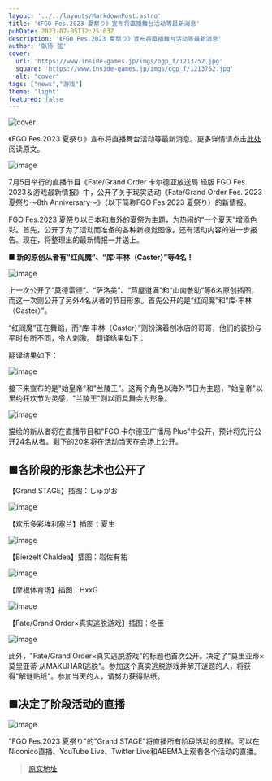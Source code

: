 ```yaml
---
layout: '../../layouts/MarkdownPost.astro'
title: '《FGO Fes.2023 夏祭り》宣布将直播舞台活动等最新消息'
pubDate: 2023-07-05T12:25:03Z
description: '《FGO Fes.2023 夏祭り》宣布将直播舞台活动等最新消息'
author: '臥待 弦'
cover:
  url: 'https://www.inside-games.jp/imgs/ogp_f/1213752.jpg'
  square: 'https://www.inside-games.jp/imgs/ogp_f/1213752.jpg'
  alt: "cover"
tags: ["news","游戏"]
theme: 'light'
featured: false
---
```


![cover](https://www.inside-games.jp/imgs/ogp_f/1213752.jpg)

《FGO Fes.2023 夏祭り》宣布将直播舞台活动等最新消息。更多详情请点击[此处](https://www.inside-games.jp/article/2023/07/05/147016.html)阅读原文。

![image](https://www.inside-games.jp/imgs/zoom/1213733.png)

7月5日举行的直播节目《Fate/Grand Order 卡尔德亚放送局 轻版 FGO Fes. 2023＆游戏最新情报》中，公开了关于现实活动《Fate/Grand Order Fes. 2023 夏祭り～8th Anniversary～》（以下简称FGO Fes.2023 夏祭り）的新情报。

FGO Fes.2023 夏祭り以日本和海外的夏祭为主题，为热闹的“一个夏天”增添色彩。首先，公开了为了活动而准备的各种新视觉图像，还有活动内容的进一步报告。现在，将整理出的最新情报一并送上。

<b>■ 新的原创从者有“红阎魔”、“库·丰林（Caster）”等4名！</b>

![image](https://www.inside-games.jp/imgs/zoom/1213734.png)

上一次公开了“莫德雷德”、“萨洛美”、“芦屋道满”和“山南敬助”等6名原创插图，而这一次则公开了另外4名从者的节日形象。首先公开的是“红阎魔”和“库·丰林（Caster）”。

“红阎魔”正在舞蹈，而“库·丰林（Caster）”则扮演着刨冰店的哥哥，他们的装扮与平时有所不同，令人刺激。
翻译结果如下：

翻译结果如下：

</p>

![image](https://www.inside-games.jp/imgs/zoom/1213741.png)

<p>接下来宣布的是"始皇帝"和"兰陵王"。这两个角色以海外节日为主题，"始皇帝"以里约狂欢节为灵感，"兰陵王"则以面具舞会为形象。</p>

![image](https://www.inside-games.jp/imgs/zoom/1213738.png)

<p>描绘的新从者将在直播节目和"FGO 卡尔德亚广播局 Plus"中公开，预计将先行公开24名从者。剩下的20名将在活动当天在会场上公开。</p>

## **■各阶段的形象艺术也公开了**

<p>【Grand STAGE】插图：しゅがお</p>

![image](https://www.inside-games.jp/imgs/zoom/1213737.png)

<p>【欢乐多彩埃利塞兰】插图：夏生</p>

![image](https://www.inside-games.jp/imgs/zoom/1213736.png)

<p>【Bierzelt Chaldea】插图：岩佐有祐</p>

![image](https://www.inside-games.jp/imgs/zoom/1213735.png)

<p>【摩根体育场】插图：HxxG</p>

![image](https://www.inside-games.jp/imgs/zoom/1213740.png)

<p>【Fate/Grand Order×真实逃脱游戏】插图：冬臣</p>

![image](https://www.inside-games.jp/imgs/zoom/1213742.png)

<p>此外，"Fate/Grand Order×真实逃脱游戏"的标题也首次公开。决定了"莫里亚蒂×莫里亚蒂 从MAKUHARI逃脱"。参加这个真实逃脱游戏并解开谜题的人，将获得"解谜贴纸"。参加当天的人，请努力获得贴纸。</p>

## **■决定了阶段活动的直播**

![image](https://www.inside-games.jp/imgs/zoom/1213747.png)

<p>"FGO Fes.2023 夏祭り"的"Grand STAGE"将直播所有阶段活动的模样。可以在Niconico直播、YouTube Live、Twitter Live和ABEMA上观看各个活动的直播。</p>

>[原文地址](https://www.inside-games.jp/article/2023/07/05/147016.html)  